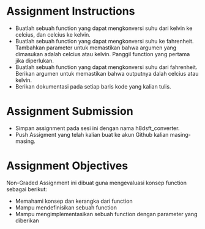 # Assignment Instructions
- Buatlah sebuah function yang dapat mengkonversi suhu dari kelvin ke celcius, dan celcius ke kelvin.
- Buatlah sebuah function yang dapat mengkonversi suhu ke fahrenheit. Tambahkan parameter untuk memastikan bahwa argumen yang dimasukan adalah celcius atau kelvin. Panggil function yang pertama jika diperlukan.
- Buatlah sebuah function yang dapat mengkonversi suhu dari fahrenheit. Berikan argumen untuk memastikan bahwa outputnya dalah celcius atau kelvin.
- Berikan dokumentasi pada setiap baris kode yang kalian tulis.
# Assignment Submission
- Simpan assignment pada sesi ini dengan nama h8dsft_converter.
- Push Assigment yang telah kalian buat ke akun Github kalian masing-masing.
# Assignment Objectives
Non-Graded Assignment ini dibuat guna mengevaluasi konsep function sebagai berikut:

- Memahami konsep dan kerangka dari function
- Mampu mendefinisikan sebuah function
- Mampu mengimplementasikan sebuah function dengan parameter yang diberikan
